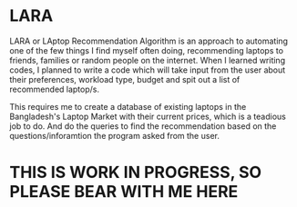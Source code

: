 # LARA

LARA or LAptop Recommendation Algorithm is an approach to automating one of the few things I find myself often doing, recommending laptops to friends, families or random people on the internet. When I learned writing codes, I planned to write a code which will take input from the user about their preferences, workload type, budget and spit out a list of recommended laptop/s.

This requires me to create a database of existing laptops in the Bangladesh's Laptop Market with their current prices, which is a teadious job to do. And do the queries to find the recommendation based on the questions/inforamtion the program asked from the user.

# THIS IS WORK IN PROGRESS, SO PLEASE BEAR WITH ME HERE
